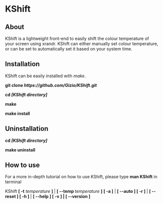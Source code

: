 # KShift

## About
<p>KShift is a lightweight front-end to easily shift the colour temperature of your screen using xrandr.
KShift can either manually set colour temperature, or can be set to automatically set it based on your
system time.</p>

## Installation
<p>KShift can be easily installed with <em>make</em>.</p>
<p><strong>git clone <em>https://github.com/Gizio/KShift.git</em></strong></p>
<p><strong>cd <em>[KShift directory]</em></strong>
<p><strong>make</strong>
<p><strong>make install</strong>

## Uninstallation
<p><strong>cd <em>[KShift directory]</em></strong></p>
<p><strong>make uninstall</strong></p>

## How to use
<p> For a more in-depth tutorial on how to use KShift, please type <strong>man KShift</strong> in terminal
<br>
<p> KShift <strong> [ -t</strong> <em> temperature </em> <strong> ] </strong> | <strong> [ --temp </strong> <em> temperature </em><strong> ]</strong> <strong> [ -a ]</strong> | <strong> [ --auto ] [ -r ] </strong> | <strong> [ --reset ] [ -h ] </strong> | <strong> [ --help ] [ -v ] <strong> | [ --version ]
